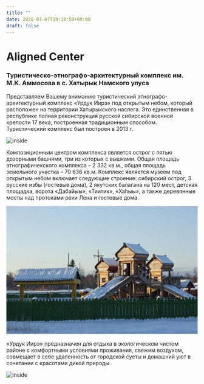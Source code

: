 ```yaml
---
title: ""
date: 2020-07-07T19:10:59+09:00
draft: false
---
```

<h1 class="tc">
	Aligned Center
</h1>

### Туристическо-этнографо-архитектурный комплекс им. М.К. Аммосова в с. Хатырык Намского улуса

Представляем Вашему вниманию туристический этнографо-архитектурный комплекс «Урдук Иирэ» под открытым небом, который расположен на территории Хатырыкского наслега. Это единственная в республике полная реконструкция русской сибирской военной крепости 17 века, построенная традиционным способом. Туристический комплекс был построен в 2013 г. 

![inside](4.jpg)

Композиционным центром комплекса является острог с пятью дозорными башнями, три из которых с вышками. Общая площадь этнографичекского комплекса – 2 332 кв.м., общая площадь земельного участка – 70 636 кв.м. Комплекс является музеем под открытым небом включает следующие строение: сибирский острог, 3 русские избы (гостевые дома), 2 якутских балагана на 120 мест, детская площадка, ворота «Дабайыы», «Тиитик», «Хаhыы», а также деревянные мосты над протоками реки Лена и гостевые дома. 

![inside](IMG_9727.JPG)

«Урдук Иирэ» предназначен для отдыха в экологическом чистом районе с комфортными условиями проживания, свежим воздухом, совмещает в себе удаленность от городской суеты и домашний уют в сочетании с красотами дикой природы. 

![inside](IMG_9579.JPG)